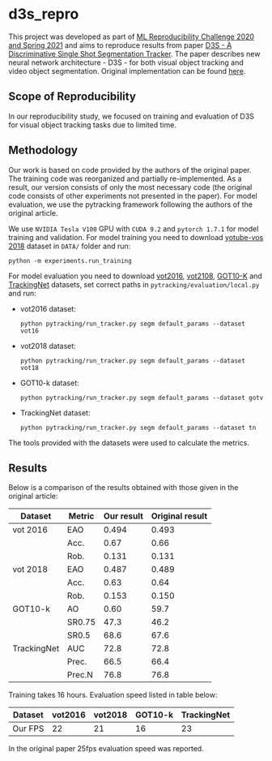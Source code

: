 # d3s_repro
This project was developed as part of [ML Reproducibility Challenge 2020 and Spring 2021](https://paperswithcode.com/rc2020) and aims to reproduce results from paper [D3S - A Discriminative Single Shot Segmentation Tracker](https://openreview.net/forum?id=6N0v-QkkLD). The paper describes new neural network architecture - D3S - for both visual object tracking and video object segmentation. Original implementation can be found [here](https://github.com/alanlukezic/d3s).

## Scope of Reproducibility
In our reproducibility study, we focused on training and evaluation of D3S for visual object tracking tasks due to limited time.

## Methodology
Our work is based on code provided by the authors of the original paper. The training code was reorganized and partially re-implemented. As a result, our version consists of only the most necessary code (the original code consists of other experiments not presented in the paper). For model evaluation, we use the pytracking framework following the authors of the original article.

We use ```NVIDIA Tesla V100``` GPU with ```CUDA 9.2``` and ```pytorch 1.7.1```  for model training and validation. For model training you need to download [yotube-vos 2018](https://youtube-vos.org/dataset/) dataset in ```DATA/``` folder and run:
```
python -m experiments.run_training
```
For model evaluation you need to download [vot2016](https://www.votchallenge.net/vot2016/), [vot2108](https://www.votchallenge.net/vot2018/), [GOT10-K](http://got-10k.aitestunion.com/index) and [TrackingNet](https://tracking-net.org/) datasets, set correct paths in ```pytracking/evaluation/local.py``` and run:
- vot2016 dataset:
  ```
  python pytracking/run_tracker.py segm default_params --dataset vot16
  ```
- vot2018 dataset:
  ```
  python pytracking/run_tracker.py segm default_params --dataset vot18
  ```
- GOT10-k dataset:
  ```
  python pytracking/run_tracker.py segm default_params --dataset gotv
  ```
- TrackingNet dataset:
  ```
  python pytracking/run_tracker.py segm default_params --dataset tn
  ```
The tools provided with the datasets were used to calculate the metrics.

## Results
Below is a comparison of the results obtained with those given in the original article:

|  Dataset | Metric | Our result | Original result |
| ---- | ---- | ---- | ---- |
| vot 2016 | EAO | 0.494 | 0.493 |
|          | Acc. | 0.67 | 0.66 |
|          | Rob. | 0.131 | 0.131 |
| vot 2018 | EAO | 0.487 | 0.489 |
|          | Acc. | 0.63 | 0.64 |
|          | Rob. | 0.153 | 0.150 |
| GOT10-k | AO | 0.60 | 59.7 |
|  | SR0.75 | 47.3 | 46.2 |
|  | SR0.5 |68.6 | 67.6 |
| TrackingNet | AUC | 72.8 | 72.8 |
|  | Prec. | 66.5 | 66.4 |
|  | Prec.N | 76.8 | 76.8 |

Training takes 16 hours. Evaluation speed listed in table below:

| Dataset | vot2016 | vot2018 | GOT10-k | TrackingNet |
| ------- | ------- | ------- | ------- | ----------- |
| Our FPS |    22   |   21    |   16    |   23        |

In the original paper 25fps evaluation speed was reported.
